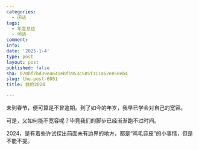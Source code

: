 ```yaml
---
categories:
  - 闲话
tags:
  - 年度总结
  - 闲话
comment: 
info: 
date: '2025-1-4'
type: post
layout: post
published: false
sha: 070bf7bd39e4641ebf1953c585f311a62e850eb4
slug: the-post-6001
title: 我的2024

---
```

未到春节，便可算是不曾逾期。到了如今的年岁，我早已学会对自己的宽容。

可是，又如何能不宽容呢？毕竟我们的脚步已经渐渐跑不过时间。

2024，是有着些许试探出前面未有边界的地方，都是“鸡毛蒜皮”的小事情，但是不能不提。

